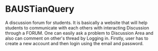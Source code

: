 # BAUSTianQuery
A discussion forum for students.
It is basically a website that will help students to communicate with each others with interacting Discussion through a FORUM. One can easily ask a problem to Discussion Area and also 
can comment on other's thread by Logging in. Firstly, user has to create a new account and then login using the email and password.
